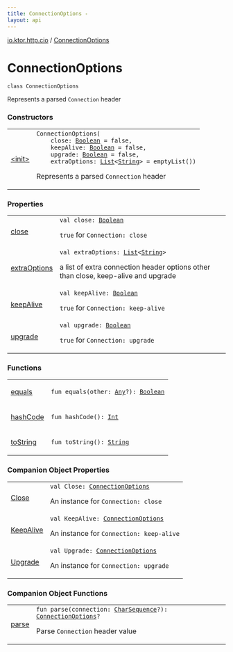 ```yaml
---
title: ConnectionOptions - 
layout: api
---
```


<div class='api-docs-breadcrumbs'><a href="../index.html">io.ktor.http.cio</a> / <a href="./index.html">ConnectionOptions</a></div>

# ConnectionOptions

<div class="signature"><code><span class="keyword">class </span><span class="identifier">ConnectionOptions</span></code></div>

Represents a parsed <code>Connection</code> header

### Constructors

<table class="api-docs-table">
<tbody>
<tr>
<td markdown="1">

<a href="-init-.html">&lt;init&gt;</a>


</td>
<td markdown="1">
<div class="signature"><code><span class="identifier">ConnectionOptions</span><span class="symbol">(</span><br/>&nbsp;&nbsp;&nbsp;&nbsp;<span class="parameterName" id="io.ktor.http.cio.ConnectionOptions$<init>(kotlin.Boolean, kotlin.Boolean, kotlin.Boolean, kotlin.collections.List((kotlin.String)))/close">close</span><span class="symbol">:</span>&nbsp;<a href="https://kotlinlang.org/api/latest/jvm/stdlib/kotlin/-boolean/index.html"><span class="identifier">Boolean</span></a>&nbsp;<span class="symbol">=</span>&nbsp;false<span class="symbol">, </span><br/>&nbsp;&nbsp;&nbsp;&nbsp;<span class="parameterName" id="io.ktor.http.cio.ConnectionOptions$<init>(kotlin.Boolean, kotlin.Boolean, kotlin.Boolean, kotlin.collections.List((kotlin.String)))/keepAlive">keepAlive</span><span class="symbol">:</span>&nbsp;<a href="https://kotlinlang.org/api/latest/jvm/stdlib/kotlin/-boolean/index.html"><span class="identifier">Boolean</span></a>&nbsp;<span class="symbol">=</span>&nbsp;false<span class="symbol">, </span><br/>&nbsp;&nbsp;&nbsp;&nbsp;<span class="parameterName" id="io.ktor.http.cio.ConnectionOptions$<init>(kotlin.Boolean, kotlin.Boolean, kotlin.Boolean, kotlin.collections.List((kotlin.String)))/upgrade">upgrade</span><span class="symbol">:</span>&nbsp;<a href="https://kotlinlang.org/api/latest/jvm/stdlib/kotlin/-boolean/index.html"><span class="identifier">Boolean</span></a>&nbsp;<span class="symbol">=</span>&nbsp;false<span class="symbol">, </span><br/>&nbsp;&nbsp;&nbsp;&nbsp;<span class="parameterName" id="io.ktor.http.cio.ConnectionOptions$<init>(kotlin.Boolean, kotlin.Boolean, kotlin.Boolean, kotlin.collections.List((kotlin.String)))/extraOptions">extraOptions</span><span class="symbol">:</span>&nbsp;<a href="https://kotlinlang.org/api/latest/jvm/stdlib/kotlin.collections/-list/index.html"><span class="identifier">List</span></a><span class="symbol">&lt;</span><a href="https://kotlinlang.org/api/latest/jvm/stdlib/kotlin/-string/index.html"><span class="identifier">String</span></a><span class="symbol">&gt;</span>&nbsp;<span class="symbol">=</span>&nbsp;emptyList()<span class="symbol">)</span></code></div>

Represents a parsed <code>Connection</code> header


</td>
</tr>
</tbody>
</table>

### Properties

<table class="api-docs-table">
<tbody>
<tr>
<td markdown="1">

<a href="close.html">close</a>


</td>
<td markdown="1">
<div class="signature"><code><span class="keyword">val </span><span class="identifier">close</span><span class="symbol">: </span><a href="https://kotlinlang.org/api/latest/jvm/stdlib/kotlin/-boolean/index.html"><span class="identifier">Boolean</span></a></code></div>

<code>true</code> for <code>Connection: close</code>


</td>
</tr>
<tr>
<td markdown="1">

<a href="extra-options.html">extraOptions</a>


</td>
<td markdown="1">
<div class="signature"><code><span class="keyword">val </span><span class="identifier">extraOptions</span><span class="symbol">: </span><a href="https://kotlinlang.org/api/latest/jvm/stdlib/kotlin.collections/-list/index.html"><span class="identifier">List</span></a><span class="symbol">&lt;</span><a href="https://kotlinlang.org/api/latest/jvm/stdlib/kotlin/-string/index.html"><span class="identifier">String</span></a><span class="symbol">&gt;</span></code></div>

a list of extra connection header options other than close, keep-alive and upgrade


</td>
</tr>
<tr>
<td markdown="1">

<a href="keep-alive.html">keepAlive</a>


</td>
<td markdown="1">
<div class="signature"><code><span class="keyword">val </span><span class="identifier">keepAlive</span><span class="symbol">: </span><a href="https://kotlinlang.org/api/latest/jvm/stdlib/kotlin/-boolean/index.html"><span class="identifier">Boolean</span></a></code></div>

<code>true</code> for <code>Connection: keep-alive</code>


</td>
</tr>
<tr>
<td markdown="1">

<a href="upgrade.html">upgrade</a>


</td>
<td markdown="1">
<div class="signature"><code><span class="keyword">val </span><span class="identifier">upgrade</span><span class="symbol">: </span><a href="https://kotlinlang.org/api/latest/jvm/stdlib/kotlin/-boolean/index.html"><span class="identifier">Boolean</span></a></code></div>

<code>true</code> for <code>Connection: upgrade</code>


</td>
</tr>
</tbody>
</table>

### Functions

<table class="api-docs-table">
<tbody>
<tr>
<td markdown="1">

<a href="equals.html">equals</a>


</td>
<td markdown="1">
<div class="signature"><code><span class="keyword">fun </span><span class="identifier">equals</span><span class="symbol">(</span><span class="parameterName" id="io.ktor.http.cio.ConnectionOptions$equals(kotlin.Any)/other">other</span><span class="symbol">:</span>&nbsp;<a href="https://kotlinlang.org/api/latest/jvm/stdlib/kotlin/-any/index.html"><span class="identifier">Any</span></a><span class="symbol">?</span><span class="symbol">)</span><span class="symbol">: </span><a href="https://kotlinlang.org/api/latest/jvm/stdlib/kotlin/-boolean/index.html"><span class="identifier">Boolean</span></a></code></div>

</td>
</tr>
<tr>
<td markdown="1">

<a href="hash-code.html">hashCode</a>


</td>
<td markdown="1">
<div class="signature"><code><span class="keyword">fun </span><span class="identifier">hashCode</span><span class="symbol">(</span><span class="symbol">)</span><span class="symbol">: </span><a href="https://kotlinlang.org/api/latest/jvm/stdlib/kotlin/-int/index.html"><span class="identifier">Int</span></a></code></div>

</td>
</tr>
<tr>
<td markdown="1">

<a href="to-string.html">toString</a>


</td>
<td markdown="1">
<div class="signature"><code><span class="keyword">fun </span><span class="identifier">toString</span><span class="symbol">(</span><span class="symbol">)</span><span class="symbol">: </span><a href="https://kotlinlang.org/api/latest/jvm/stdlib/kotlin/-string/index.html"><span class="identifier">String</span></a></code></div>

</td>
</tr>
</tbody>
</table>

### Companion Object Properties

<table class="api-docs-table">
<tbody>
<tr>
<td markdown="1">

<a href="-close.html">Close</a>


</td>
<td markdown="1">
<div class="signature"><code><span class="keyword">val </span><span class="identifier">Close</span><span class="symbol">: </span><a href="./index.md"><span class="identifier">ConnectionOptions</span></a></code></div>

An instance for <code>Connection: close</code>


</td>
</tr>
<tr>
<td markdown="1">

<a href="-keep-alive.html">KeepAlive</a>


</td>
<td markdown="1">
<div class="signature"><code><span class="keyword">val </span><span class="identifier">KeepAlive</span><span class="symbol">: </span><a href="./index.md"><span class="identifier">ConnectionOptions</span></a></code></div>

An instance for <code>Connection: keep-alive</code>


</td>
</tr>
<tr>
<td markdown="1">

<a href="-upgrade.html">Upgrade</a>


</td>
<td markdown="1">
<div class="signature"><code><span class="keyword">val </span><span class="identifier">Upgrade</span><span class="symbol">: </span><a href="./index.md"><span class="identifier">ConnectionOptions</span></a></code></div>

An instance for <code>Connection: upgrade</code>


</td>
</tr>
</tbody>
</table>

### Companion Object Functions

<table class="api-docs-table">
<tbody>
<tr>
<td markdown="1">

<a href="parse.html">parse</a>


</td>
<td markdown="1">
<div class="signature"><code><span class="keyword">fun </span><span class="identifier">parse</span><span class="symbol">(</span><span class="parameterName" id="io.ktor.http.cio.ConnectionOptions.Companion$parse(kotlin.CharSequence)/connection">connection</span><span class="symbol">:</span>&nbsp;<a href="https://kotlinlang.org/api/latest/jvm/stdlib/kotlin/-char-sequence/index.html"><span class="identifier">CharSequence</span></a><span class="symbol">?</span><span class="symbol">)</span><span class="symbol">: </span><a href="./index.md"><span class="identifier">ConnectionOptions</span></a><span class="symbol">?</span></code></div>

Parse <code>Connection</code> header value


</td>
</tr>
</tbody>
</table>
